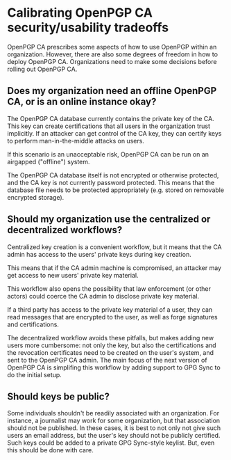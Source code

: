 # Calibrating OpenPGP CA security/usability tradeoffs 

OpenPGP CA prescribes some aspects of how to use OpenPGP within an organization. However, there are also some degrees of freedom in how to deploy OpenPGP CA. Organizations need to make some decisions before rolling out OpenPGP CA.


## Does my organization need an offline OpenPGP CA, or is an online instance okay?

The OpenPGP CA database currently contains the private key of the CA.
This key can create certifications that all users in the organization trust
implicitly. If an attacker can get control of the CA key, they can
certify keys to perform man-in-the-middle attacks on users.

If this scenario is an unacceptable risk, OpenPGP CA can be
run on an airgapped ("offline") system.

The OpenPGP CA database itself is not encrypted or otherwise protected, and
the CA key is not currently password protected. This means that the
database file needs to be protected appropriately (e.g. stored on
removable encrypted storage).


## Should my organization use the centralized or decentralized workflows?
  
Centralized key creation is a convenient workflow, but it means that
the CA admin has access to the users' private keys during key creation.

This means that if the CA admin machine is compromised, an attacker may get
access to new users' private key material.

This workflow also opens the possibility that law enforcement (or other
actors) could coerce the CA admin to disclose private key material. 

If a third party has access to the private key material of a user, they can
read messages that are encrypted to the user, as well as forge
signatures and certifications. 

The decentralized workflow avoids these pitfalls, but makes adding new users
more cumbersome: not only the key, but also the certifications and the
revocation certificates need to be created on the user's system, and sent
to the OpenPGP CA admin.  The main focus of the next version of OpenPGP CA
is simplifing this workflow by adding support to GPG Sync to do the initial setup.


## Should keys be public?

Some individuals shouldn't be readily associated with an organization.  For
instance, a journalist may work for some organization, but that association should
not be published.  In these cases, it is best to not only not give such users
an email address, but the user's key should not be publicly certified.
Such keys could be added to a private GPG Sync-style keylist.  But, even this should
be done with care.
